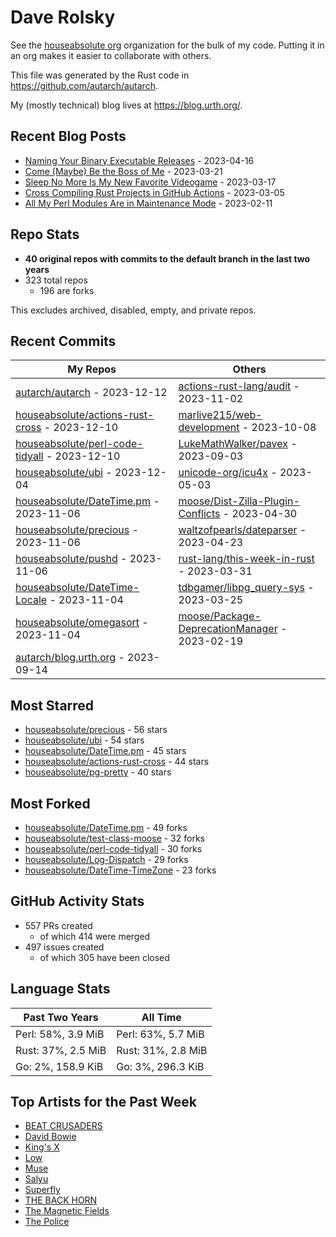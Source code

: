 
# Dave Rolsky

See the [houseabsolute org](https://github.com/houseabsolute) organization for
the bulk of my code. Putting it in an org makes it easier to collaborate with
others.

This file was generated by the Rust code in
https://github.com/autarch/autarch.

My (mostly technical) blog lives at https://blog.urth.org/.

## Recent Blog Posts

- [Naming Your Binary Executable Releases](https://blog.urth.org/2023/04/16/naming-your-binary-executable-releases/) - 2023-04-16
- [Come (Maybe) Be the Boss of Me](https://blog.urth.org/2023/03/21/come-maybe-be-the-boss-of-me/) - 2023-03-21
- [Sleep No More Is My New Favorite Videogame](https://blog.urth.org/2023/03/17/sleep-no-more-is-my-new-favorite-videogame/) - 2023-03-17
- [Cross Compiling Rust Projects in GitHub Actions](https://blog.urth.org/2023/03/05/cross-compiling-rust-projects-in-github-actions/) - 2023-03-05
- [All My Perl Modules Are in Maintenance Mode](https://blog.urth.org/2023/02/11/all-my-perl-modules-are-in-maintenance-mode/) - 2023-02-11


## Repo Stats
- **40 original repos with commits to the default branch in the last two years**
- 323 total repos
  - 196 are forks

This excludes archived, disabled, empty, and private repos.

## Recent Commits
| My Repos | Others |
|----------|--------|
| [autarch/autarch](https://github.com/autarch/autarch) - 2023-12-12              | [actions-rust-lang/audit](https://github.com/actions-rust-lang/audit) - 2023-11-02                |
| [houseabsolute/actions-rust-cross](https://github.com/houseabsolute/actions-rust-cross) - 2023-12-10              | [marlive215/web-development](https://github.com/marlive215/web-development) - 2023-10-08                |
| [houseabsolute/perl-code-tidyall](https://github.com/houseabsolute/perl-code-tidyall) - 2023-12-10              | [LukeMathWalker/pavex](https://github.com/LukeMathWalker/pavex) - 2023-09-03                |
| [houseabsolute/ubi](https://github.com/houseabsolute/ubi) - 2023-12-04              | [unicode-org/icu4x](https://github.com/unicode-org/icu4x) - 2023-05-03                |
| [houseabsolute/DateTime.pm](https://github.com/houseabsolute/DateTime.pm) - 2023-11-06              | [moose/Dist-Zilla-Plugin-Conflicts](https://github.com/moose/Dist-Zilla-Plugin-Conflicts) - 2023-04-30                |
| [houseabsolute/precious](https://github.com/houseabsolute/precious) - 2023-11-06              | [waltzofpearls/dateparser](https://github.com/waltzofpearls/dateparser) - 2023-04-23                |
| [houseabsolute/pushd](https://github.com/houseabsolute/pushd) - 2023-11-06              | [rust-lang/this-week-in-rust](https://github.com/rust-lang/this-week-in-rust) - 2023-03-31                |
| [houseabsolute/DateTime-Locale](https://github.com/houseabsolute/DateTime-Locale) - 2023-11-04              | [tdbgamer/libpg_query-sys](https://github.com/tdbgamer/libpg_query-sys) - 2023-03-25                |
| [houseabsolute/omegasort](https://github.com/houseabsolute/omegasort) - 2023-11-04              | [moose/Package-DeprecationManager](https://github.com/moose/Package-DeprecationManager) - 2023-02-19                |
| [autarch/blog.urth.org](https://github.com/autarch/blog.urth.org) - 2023-09-14              |                 |


## Most Starred
- [houseabsolute/precious](https://github.com/houseabsolute/precious) - 56 stars
- [houseabsolute/ubi](https://github.com/houseabsolute/ubi) - 54 stars
- [houseabsolute/DateTime.pm](https://github.com/houseabsolute/DateTime.pm) - 45 stars
- [houseabsolute/actions-rust-cross](https://github.com/houseabsolute/actions-rust-cross) - 44 stars
- [houseabsolute/pg-pretty](https://github.com/houseabsolute/pg-pretty) - 40 stars


## Most Forked
- [houseabsolute/DateTime.pm](https://github.com/houseabsolute/DateTime.pm) - 49 forks
- [houseabsolute/test-class-moose](https://github.com/houseabsolute/test-class-moose) - 32 forks
- [houseabsolute/perl-code-tidyall](https://github.com/houseabsolute/perl-code-tidyall) - 30 forks
- [houseabsolute/Log-Dispatch](https://github.com/houseabsolute/Log-Dispatch) - 29 forks
- [houseabsolute/DateTime-TimeZone](https://github.com/houseabsolute/DateTime-TimeZone) - 23 forks


## GitHub Activity Stats
- 557 PRs created
  - of which 414 were merged
- 497 issues created
  - of which 305 have been closed

## Language Stats
| Past Two Years        | All Time                |
|-----------------------|-------------------------|
| Perl: 58%, 3.9 MiB              | Perl: 63%, 5.7 MiB                |
| Rust: 37%, 2.5 MiB              | Rust: 31%, 2.8 MiB                |
| Go: 2%, 158.9 KiB              | Go: 3%, 296.3 KiB                |


## Top Artists for the Past Week
* [BEAT CRUSADERS](https://musicbrainz.org/artist/e8575463-1ef4-4fc7-8d63-b8b12fe3c13b)
* [David Bowie](https://musicbrainz.org/artist/5441c29d-3602-4898-b1a1-b77fa23b8e50)
* [King&#39;s X](https://musicbrainz.org/artist/c8f5272e-8a94-4807-9099-70181e92fc46)
* [Low](https://musicbrainz.org/artist/92de643f-fa8f-4e68-b627-4376711b7b33)
* [Muse](https://musicbrainz.org/artist/9c9f1380-2516-4fc9-a3e6-f9f61941d090)
* [Salyu](https://musicbrainz.org/artist/b872b5f2-5250-4d2e-a9b4-b279e918657b)
* [Superfly](https://musicbrainz.org/search?query=Superfly&amp;type=artist&amp;method=indexed)
* [THE BACK HORN](https://musicbrainz.org/artist/05f4fbf4-d01f-4dac-bd66-9613e4db8044)
* [The Magnetic Fields](https://musicbrainz.org/artist/3ff72a59-f39d-411d-9f93-2d4a86413013)
* [The Police](https://musicbrainz.org/artist/9e0e2b01-41db-4008-bd8b-988977d6019a)


